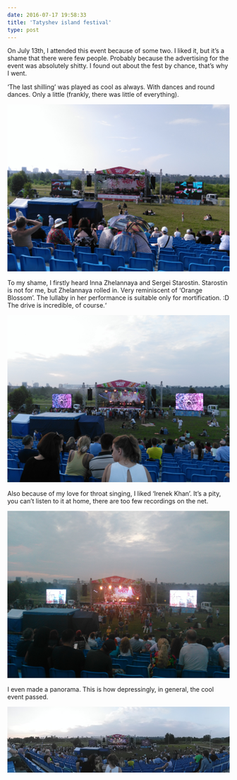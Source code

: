 ```yaml
---
date: 2016-07-17 19:58:33
title: 'Tatyshev island festival'
type: post
---
```


On July 13th, I attended this event because of some two. I liked it, but it’s a shame that there
were few people. Probably because the advertising for the event was absolutely shitty. I found out
about the fest by chance, that’s why I went.

‘The last shilling’ was played as cool as always. With dances and round dances. Only a little
(frankly, there was little of everything).

![](IMG_20160713_180011.jpg)

To my shame, I firstly heard Inna Zhelannaya and Sergei Starostin. Starostin is not for me, but
Zhelannaya rolled in. Very reminiscent of ‘Orange Blossom’. The lullaby in her performance is
suitable only for mortification. :D The drive is incredible, of course.‘

![](IMG_20160713_202116.jpg)

Also because of my love for throat singing, I liked ‘Irenek Khan’. It’s a pity, you can’t listen to
it at home, there are too few recordings on the net.

![](IMG_20160713_212541.jpg)

I even made a panorama. This is how depressingly, in general, the cool event passed.

![](PANO_20160713_202011.jpg)
